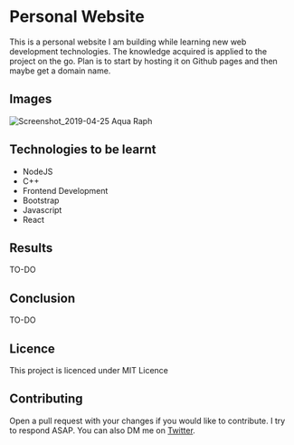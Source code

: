 # Personal Website

This is a personal website I am building while learning new web development technologies. The knowledge acquired is applied to the project on the go. Plan is to start by hosting it on Github pages and then maybe get a domain name.

## Images

![Screenshot_2019-04-25 Aqua Raph](https://user-images.githubusercontent.com/37901809/56754768-807de380-6796-11e9-9e53-29ad5c86af3e.jpg)

## Technologies to be learnt

- NodeJS
- C++
- Frontend Development
- Bootstrap
- Javascript
- React

## Results
TO-DO

## Conclusion
TO-DO

## Licence
This project is licenced under MIT Licence

## Contributing
Open a pull request with your changes if you would like to contribute. I try to respond ASAP. You can also DM me on [Twitter](https://twitter.com/r_miyoyo).
